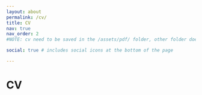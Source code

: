 ```yaml
---
layout: about
permalink: /cv/
title: CV
nav: true
nav_order: 2
#NOTE: cv need to be saved in the /assets/pdf/ folder, other folder does not work!!

social: true # includes social icons at the bottom of the page

---
```




# CV

<object data="../assets/pdf/cv.pdf" width="1000" height="1000" type='application/pdf'></object>

[//]: # (<object data="../assets/pdf/rippleTagging.pdf" width="1000" height="1000" type='application/pdf'></object>)

